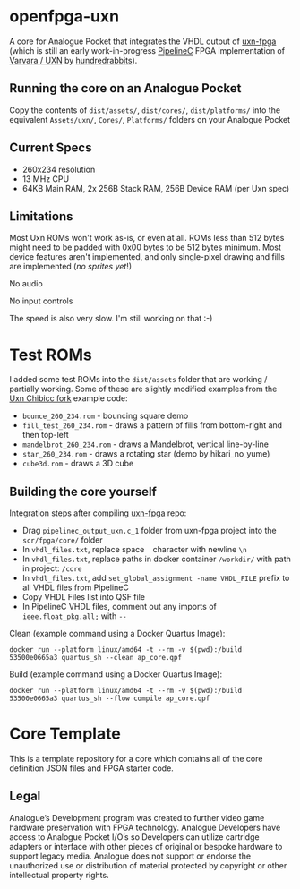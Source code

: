# openfpga-uxn

A core for Analogue Pocket that integrates the VHDL output of [uxn-fpga](https://github.com/tsalvo/uxn-fpga) (which is still an early work-in-progress [PipelineC](https://github.com/JulianKemmerer/PipelineC) FPGA implementation of [Varvara / UXN](https://100r.co/site/uxn.html) by [hundredrabbits](https://100r.co/site/home.html)).

## Running the core on an Analogue Pocket

Copy the contents of `dist/assets/`, `dist/cores/`, `dist/platforms/` into the equivalent `Assets/uxn/`, `Cores/`, `Platforms/` folders on your Analogue Pocket

## Current Specs

- 260x234 resolution
- 13 MHz CPU
- 64KB Main RAM, 2x 256B Stack RAM, 256B Device RAM (per Uxn spec)

## Limitations

Most Uxn ROMs won't work as-is, or even at all. ROMs less than 512 bytes might need to be padded with 0x00 bytes to be 512 bytes minimum. Most device features aren't implemented, and only single-pixel drawing and fills are implemented (*no sprites yet*!)

No audio

No input controls

The speed is also very slow. I'm still working on that :-)

# Test ROMs

I added some test ROMs into the `dist/assets` folder that are working / partially working. Some of these are slightly modified examples from the [Uxn Chibicc fork](https://github.com/lynn/chibicc) example code:

- `bounce_260_234.rom` - bouncing square demo
- `fill_test_260_234.rom` - draws a pattern of fills from bottom-right and then top-left
- `mandelbrot_260_234.rom` - draws a Mandelbrot, vertical line-by-line
- `star_260_234.rom` - draws a rotating star (demo by hikari_no_yume)
- `cube3d.rom` - draws a 3D cube

## Building the core yourself

Integration steps after compiling [uxn-fpga](https://github.com/tsalvo/uxn-fpga) repo:
- Drag `pipelinec_output_uxn.c_1` folder from uxn-fpga project into the `scr/fpga/core/` folder
- In `vhdl_files.txt`, replace space ` ` character with newline `\n`
- In `vhdl_files.txt`, replace paths in docker container `/workdir/` with path in project: `/core`
- In `vhdl_files.txt`, add `set_global_assignment -name VHDL_FILE` prefix to all VHDL files from PipelineC
- Copy VHDL Files list into QSF file
- In PipelineC VHDL files, comment out any imports of `ieee.float_pkg.all;` with `--`

Clean (example command using a Docker Quartus Image):
```
docker run --platform linux/amd64 -t --rm -v $(pwd):/build 53500e0665a3 quartus_sh --clean ap_core.qpf  
```

Build (example command using a Docker Quartus Image):
```
docker run --platform linux/amd64 -t --rm -v $(pwd):/build 53500e0665a3 quartus_sh --flow compile ap_core.qpf
```

# Core Template
This is a template repository for a core which contains all of the core definition JSON files and FPGA starter code.

## Legal
Analogue’s Development program was created to further video game hardware preservation with FPGA technology. Analogue Developers have access to Analogue Pocket I/O’s so Developers can utilize cartridge adapters or interface with other pieces of original or bespoke hardware to support legacy media. Analogue does not support or endorse the unauthorized use or distribution of material protected by copyright or other intellectual property rights.

